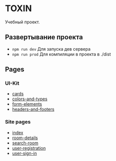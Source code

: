 # TOXIN
  Учебный проект.
## Развертывание проекта
* <code>npm run dev</code> Для запуска дев сервера
* <code>npm run prod</code> Для компиляции в проекта в ./dist
## Pages
### UI-Kit
* [cards](https://olegkoryakov.github.io/toxin/dist/cards)
* [colors-and-types](https://olegkoryakov.github.io/toxin/dist/colors-and-types)
* [form-elements](https://olegkoryakov.github.io/toxin/dist/form-elements)
* [headers-and-footers](https://olegkoryakov.github.io/toxin/dist/headers-and-footers)
### Site pages
* [index](https://olegkoryakov.github.io/toxin/dist/index)
* [room-details](https://olegkoryakov.github.io/toxin/dist/room-details)
* [search-room](https://olegkoryakov.github.io/toxin/dist/search-room)
* [user-registration](https://olegkoryakov.github.io/toxin/dist/user-registration)
* [user-sign-in](https://olegkoryakov.github.io/toxin/dist/user-sign-in) 